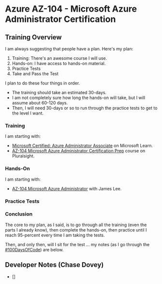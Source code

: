 # Azure AZ-104 - Microsoft Azure Administrator Certification

## Training Overview

I am always suggesting that people have a plan. Here's my plan:

1. Training: There's an awesome course I will use.
2. Hands-on: I have access to hands-on material.
3. Practice Tests
4. Take and Pass the Test

I plan to do these four things in order.

* The training should take an estimated 30-days.
* I am not completely sure how long the hands-on will take, but I will assume about 60-120 days.
* Then, I will need 30-days or so to run through the practice tests to get to the level I want.

### Training

I am starting with:

* [Microsoft Certified: Azure Administrator Associate](https://learn.microsoft.com/en-us/credentials/certifications/azure-administrator/?practice-assessment-type=certification) on Microsoft Learn.
* [AZ-104 Microsoft Azure Administrator Certification Prep](https://app.pluralsight.com/library/courses/az-104-microsoft-azure-adminstrator-certification-prep/table-of-contents) course on Pluralsight.

### Hands-On

I am starting with:

* [AZ-104 Microsoft Azure Administrator](https://learn.cloudlee.io/p/az-104-microsoft-azure-administrator) with James Lee.

### Practice Tests

### Conclusion

The core to my plan, as I said, is to go through all the training (even the parts I already know), then complete the hands-on, then practice until I reach 95-percent every time I am taking the tests.

Then, and only then, will I sit for the test ... my notes (as I go through the [#100DaysOfCode](https://twitter.com/hashtag/100DaysOfCode?f=live)) are below.

## Developer Notes (Chase Dovey)

* []

